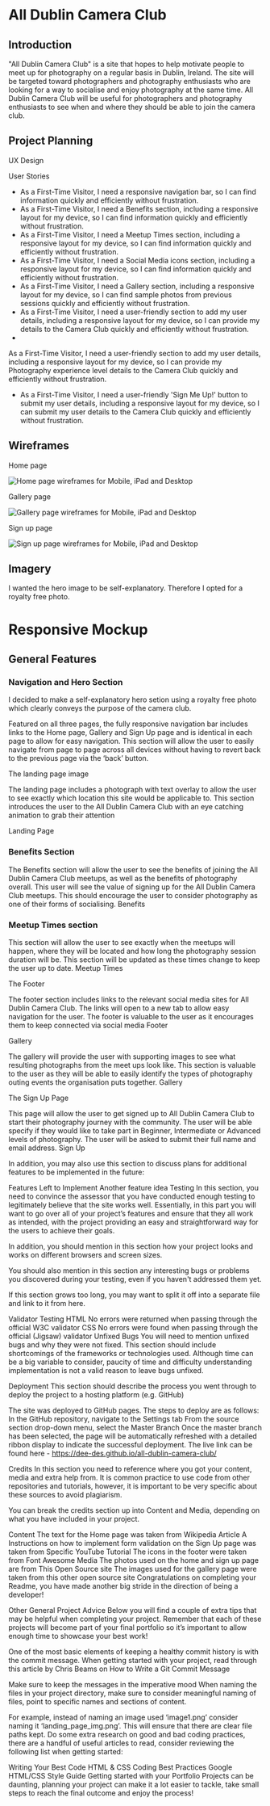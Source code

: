 # All Dublin Camera Club

## Introduction

"All Dublin Camera Club" is a site that hopes to help motivate people to meet up for photography on a regular basis in Dublin, Ireland. The site will be targeted toward photographers and photography enthusiasts who are looking for a way to socialise and enjoy photography at the same time. All Dublin Camera Club will be useful for photographers and photography enthusiasts to see when and where they should be able to join the camera club.

## Project Planning

UX Design

User Stories
- As a First-Time Visitor, I need a responsive navigation bar, so I can find information quickly and efficiently without frustration.
- As a First-Time Visitor, I need a Benefits section, including a responsive layout for my device, so I can find information quickly and efficiently without frustration.
- As a First-Time Visitor, I need a Meetup Times section, including a responsive layout for my device, so I can find information quickly and efficiently without frustration.
- As a First-Time Visitor, I need a Social Media icons section, including a responsive layout for my device, so I can find information quickly and efficiently without frustration.
- As a First-Time Visitor, I need a Gallery section, including a responsive layout for my device, so I can find sample photos from previous sessions quickly and efficiently without frustration.
- As a First-Time Visitor, I need a user-friendly section to add my user details, including a responsive layout for my device, so I can provide my details to the Camera Club quickly and efficiently without frustration.
- 
As a First-Time Visitor, I need a user-friendly section to add my user details, including a responsive layout for my device, so I can provide my Photography experience level details to the Camera Club quickly and efficiently without frustration.
- As a First-Time Visitor, I need a user-friendly 'Sign Me Up!' button to submit my user details, including a responsive layout for my device, so I can submit my user details to the Camera Club quickly and efficiently without frustration.

## Wireframes

Home page

![Home page wireframes for Mobile, iPad and Desktop](/documentation/images/wireframes/Home%20page.png)


Gallery page

![Gallery page wireframes for Mobile, iPad and Desktop](/documentation/images/wireframes/Gallery%20page.png)

Sign up page

![Sign up page wireframes for Mobile, iPad and Desktop](/documentation/images/wireframes/Sign%20up%20page.png)


## Imagery 

I wanted the hero image to be self-explanatory. Therefore I opted for a royalty free photo.


# Responsive Mockup

## General Features

### Navigation and Hero Section

I decided to make a self-explanatory hero setion using a royalty free photo which clearly conveys the purpose of the camera club.

Featured on all three pages, the fully responsive navigation bar includes links to the Home page, Gallery and Sign Up page and is identical in each page to allow for easy navigation.
This section will allow the user to easily navigate from page to page across all devices without having to revert back to the previous page via the ‘back’ button.


The landing page image

The landing page includes a photograph with text overlay to allow the user to see exactly which location this site would be applicable to.
This section introduces the user to the All Dublin Camera Club with an eye catching animation to grab their attention

Landing Page

### Benefits Section

The Benefits section will allow the user to see the benefits of joining the All Dublin Camera Club meetups, as well as the benefits of photography overall.
This user will see the value of signing up for the All Dublin Camera Club meetups. This should encourage the user to consider photography as one of their forms of socialising.
Benefits

### Meetup Times section

This section will allow the user to see exactly when the meetups will happen, where they will be located and how long the photography session duration will be.
This section will be updated as these times change to keep the user up to date.
Meetup Times

The Footer

The footer section includes links to the relevant social media sites for All Dublin Camera Club. The links will open to a new tab to allow easy navigation for the user.
The footer is valuable to the user as it encourages them to keep connected via social media
Footer

Gallery

The gallery will provide the user with supporting images to see what resulting photographs from the meet ups look like.
This section is valuable to the user as they will be able to easily identify the types of photography outing events the organisation puts together.
Gallery

The Sign Up Page

This page will allow the user to get signed up to All Dublin Camera Club to start their photography journey with the community. The user will be able specify if they would like to take part in Beginner, Intermediate or Advanced levels of photography. The user will be asked to submit their full name and email address.
Sign Up


In addition, you may also use this section to discuss plans for additional features to be implemented in the future:

Features Left to Implement
Another feature idea
Testing
In this section, you need to convince the assessor that you have conducted enough testing to legitimately believe that the site works well. Essentially, in this part you will want to go over all of your project’s features and ensure that they all work as intended, with the project providing an easy and straightforward way for the users to achieve their goals.

In addition, you should mention in this section how your project looks and works on different browsers and screen sizes.

You should also mention in this section any interesting bugs or problems you discovered during your testing, even if you haven't addressed them yet.

If this section grows too long, you may want to split it off into a separate file and link to it from here.

Validator Testing
HTML
No errors were returned when passing through the official W3C validator
CSS
No errors were found when passing through the official (Jigsaw) validator
Unfixed Bugs
You will need to mention unfixed bugs and why they were not fixed. This section should include shortcomings of the frameworks or technologies used. Although time can be a big variable to consider, paucity of time and difficulty understanding implementation is not a valid reason to leave bugs unfixed.

Deployment
This section should describe the process you went through to deploy the project to a hosting platform (e.g. GitHub)

The site was deployed to GitHub pages. The steps to deploy are as follows:
In the GitHub repository, navigate to the Settings tab
From the source section drop-down menu, select the Master Branch
Once the master branch has been selected, the page will be automatically refreshed with a detailed ribbon display to indicate the successful deployment.
The live link can be found here - https://dee-des.github.io/all-dublin-camera-club/

Credits
In this section you need to reference where you got your content, media and extra help from. It is common practice to use code from other repositories and tutorials, however, it is important to be very specific about these sources to avoid plagiarism.

You can break the credits section up into Content and Media, depending on what you have included in your project.

Content
The text for the Home page was taken from Wikipedia Article A
Instructions on how to implement form validation on the Sign Up page was taken from Specific YouTube Tutorial
The icons in the footer were taken from Font Awesome
Media
The photos used on the home and sign up page are from This Open Source site
The images used for the gallery page were taken from this other open source site
Congratulations on completing your Readme, you have made another big stride in the direction of being a developer!

Other General Project Advice
Below you will find a couple of extra tips that may be helpful when completing your project. Remember that each of these projects will become part of your final portfolio so it’s important to allow enough time to showcase your best work!

One of the most basic elements of keeping a healthy commit history is with the commit message. When getting started with your project, read through this article by Chris Beams on How to Write a Git Commit Message

Make sure to keep the messages in the imperative mood
When naming the files in your project directory, make sure to consider meaningful naming of files, point to specific names and sections of content.

For example, instead of naming an image used ‘image1.png’ consider naming it ‘landing_page_img.png’. This will ensure that there are clear file paths kept.
Do some extra research on good and bad coding practices, there are a handful of useful articles to read, consider reviewing the following list when getting started:

Writing Your Best Code
HTML & CSS Coding Best Practices
Google HTML/CSS Style Guide
Getting started with your Portfolio Projects can be daunting, planning your project can make it a lot easier to tackle, take small steps to reach the final outcome and enjoy the process!

